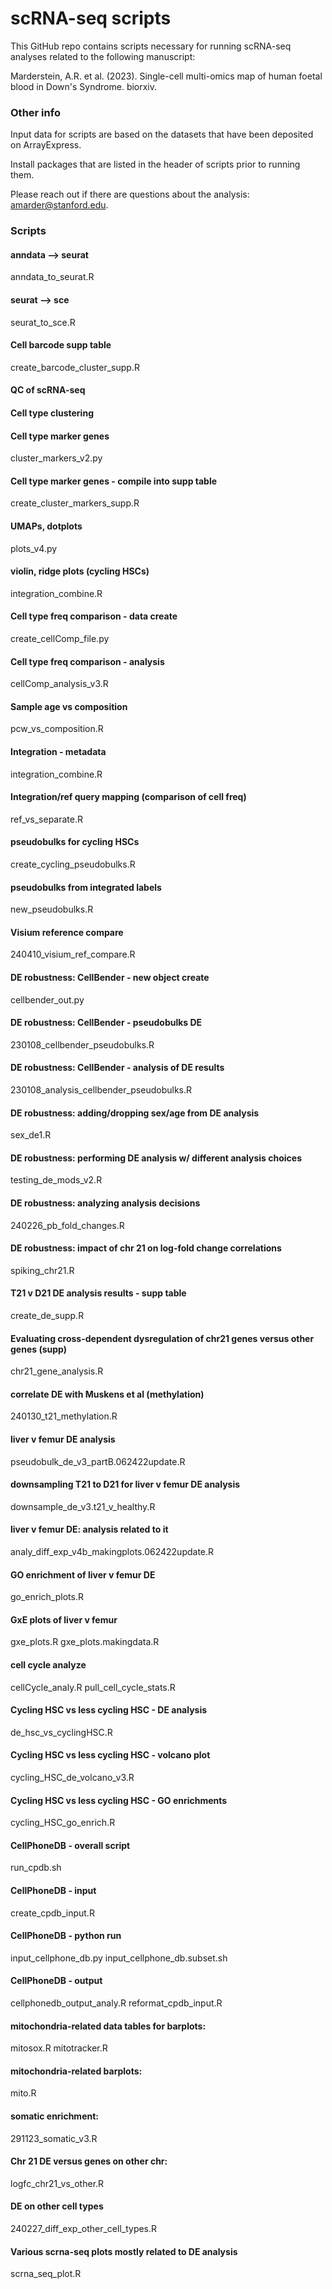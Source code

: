 # scRNA-seq scripts

This GitHub repo contains scripts necessary for running scRNA-seq analyses related to the following manuscript:

Marderstein, A.R. et al. (2023). Single-cell multi-omics map of human foetal blood in Down's Syndrome. biorxiv.

### Other info

Input data for scripts are based on the datasets that have been deposited on ArrayExpress.

Install packages that are listed in the header of scripts prior to running them.

Please reach out if there are questions about the analysis: amarder@stanford.edu.

### Scripts

#### anndata --> seurat
anndata_to_seurat.R

#### seurat --> sce
seurat_to_sce.R

#### Cell barcode supp table
create_barcode_cluster_supp.R

#### QC of scRNA-seq ##########

#### Cell type clustering ##########

#### Cell type marker genes
cluster_markers_v2.py

#### Cell type marker genes - compile into supp table
create_cluster_markers_supp.R

#### UMAPs, dotplots
plots_v4.py

#### violin, ridge plots (cycling HSCs)
integration_combine.R

#### Cell type freq comparison - data create
create_cellComp_file.py

#### Cell type freq comparison - analysis
cellComp_analysis_v3.R

#### Sample age vs composition
pcw_vs_composition.R

#### Integration - metadata
integration_combine.R

#### Integration/ref query mapping (comparison of cell freq)
ref_vs_separate.R

#### pseudobulks for cycling HSCs
create_cycling_pseudobulks.R

#### pseudobulks from integrated labels
new_pseudobulks.R

#### Visium reference compare
240410_visium_ref_compare.R

#### DE robustness: CellBender - new object create
cellbender_out.py

#### DE robustness: CellBender - pseudobulks DE
230108_cellbender_pseudobulks.R

#### DE robustness: CellBender - analysis of DE results
230108_analysis_cellbender_pseudobulks.R

#### DE robustness: adding/dropping sex/age from DE analysis
sex_de1.R

#### DE robustness: performing DE analysis w/ different analysis choices
testing_de_mods_v2.R

#### DE robustness: analyzing analysis decisions
240226_pb_fold_changes.R

#### DE robustness: impact of chr 21 on log-fold change correlations
spiking_chr21.R

#### T21 v D21 DE analysis results - supp table
create_de_supp.R

#### Evaluating cross-dependent dysregulation of chr21 genes versus other genes (supp)
chr21_gene_analysis.R

#### correlate DE with Muskens et al (methylation)
240130_t21_methylation.R

#### liver v femur DE analysis
pseudobulk_de_v3_partB.062422update.R

#### downsampling T21 to D21 for liver v femur DE analysis
downsample_de_v3.t21_v_healthy.R

#### liver v femur DE: analysis related to it
analy_diff_exp_v4b_makingplots.062422update.R

#### GO enrichment of liver v femur DE
go_enrich_plots.R

#### GxE plots of liver v femur
gxe_plots.R
gxe_plots.makingdata.R

#### cell cycle analyze
cellCycle_analy.R
pull_cell_cycle_stats.R

#### Cycling HSC vs less cycling HSC - DE analysis
de_hsc_vs_cyclingHSC.R

#### Cycling HSC vs less cycling HSC - volcano plot
cycling_HSC_de_volcano_v3.R

#### Cycling HSC vs less cycling HSC - GO enrichments
cycling_HSC_go_enrich.R

#### CellPhoneDB - overall script
run_cpdb.sh

#### CellPhoneDB - input
create_cpdb_input.R

#### CellPhoneDB - python run
input_cellphone_db.py
input_cellphone_db.subset.sh

#### CellPhoneDB - output
cellphonedb_output_analy.R
reformat_cpdb_input.R

#### mitochondria-related data tables for barplots:
mitosox.R
mitotracker.R

#### mitochondria-related barplots:
mito.R

#### somatic enrichment:
291123_somatic_v3.R

#### Chr 21 DE versus genes on other chr:
logfc_chr21_vs_other.R

#### DE on other cell types
240227_diff_exp_other_cell_types.R

#### Various scrna-seq plots mostly related to DE analysis
scrna_seq_plot.R